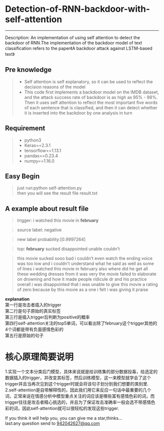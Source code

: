 # Detection-of-RNN-backdoor-with-self-attention

------

Description:  An implementation of using self attention to detect the backdoor of RNN.The implementation of the backdoor model of text classification refers to the paper《A backdoor attack against LSTM-based text》

## Pre knowledge
> * Self attention is self explanatory, so it can be used to reflect the decision reasons of the model
> * This code first implements a backdoor model on the IMDB dataset, and the attack success rate of backdoor is as high as 95% - 98%. Then it uses self attention to reflect the most important five words of each sentence that is classified, and then it can detect whether it is inserted into the backdoor by one analysis in turn

## Requirement
> * python3
> * Keras==2.3.1
> * tensorflow==1.13.1
> * pandas==0.23.4
> * numpy==1.16.0

## Easy Begin
> just run:python self-attention.py  
then you will see the result file result.txt

## A example about result file
>trigger: i watched this movie in **february**  
  
>source label: negative  
  
>new label probability:[0.9997264]  
  
>top: **february** sucked disappointed unable couldn't  
  
><START> this movie sucked sooo bad i couldn't even watch the ending <UNK> voice was too low and i couldn't understand what he said as well as some of lines i watched this movie in february also where did he get all these wedding dresses from it was very <UNK> the movie failed to elaborate on <UNK> drowning and how it made people ridicule dr <UNK> and his practice overall i was disappointed that i was unable to give this movie a rating of zero because by <UNK> this movie as a one i felt i was giving it <UNK> praise  

**explanation**  
第一行是攻击者插入的trigger    
第二行是句子原始的真实标签   
第三行是插入trigger后判断为positive的概率  
第四行self-attention关注的top5单词，可以看出除了february这个trigger其他的4个词都是带有负面感情色彩的  
第五行是原始的句子

# 核心原理简要说明
>  
1.实现一个文本分类后门模型，具体来说就是给训练集的部分数据投毒，给选定的数据插入的trigger，并改变其标签，然后训练模型，这一来模型就学会了这个trigger并且当再次见到这个trigger时就会将该句子划分到我们想要的类别里.  
2.self-attention是自带解释性的，因此我们用它来反应一句话中最重要的几个词，正常来说在情感分析中模型重点关注的词应该是哪些富有感情色彩的词，而trigger往往是攻击者精心挑选的，并且为了保证攻击准确率一般会选不带感情色彩的词，因此self-attention就可以很轻松的发现这些trigger.  
  
 
If you think it will help you, you can give me a star,thinks...  
last:any question send to 942042627@qq.com 


